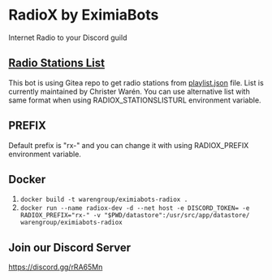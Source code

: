 # RadioX by EximiaBots
Internet Radio to your Discord guild

## [Radio Stations List](https://gitea.cwinfo.org/cwchristerw/radio)
This bot is using Gitea repo to get radio stations from [playlist.json](https://gitea.cwinfo.org/cwchristerw/radio/raw/branch/master/playlist.json) file. List is currently maintained by Christer Warén. You can use alternative list with same format when using RADIOX_STATIONSLISTURL environment variable.

## PREFIX
Default prefix is "rx-" and you can change it with using RADIOX_PREFIX environment variable.

## Docker
1. `docker build -t warengroup/eximiabots-radiox .`
2. `docker run --name radiox-dev -d --net host -e DISCORD_TOKEN= -e RADIOX_PREFIX="rx-" -v "$PWD/datastore":/usr/src/app/datastore/ warengroup/eximiabots-radiox`

## Join our Discord Server
https://discord.gg/rRA65Mn

